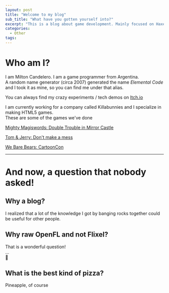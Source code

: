 ```yaml
---
layout: post
title: "Welcome to my blog"
sub_title: "What have you gotten yourself into?"
excerpt: "This is a blog about game development. Mainly focused on Haxe/OpenFL and targeting the HTML5.<br>This is also maybe not the *best* place to learn Haxe/OpenFL from scratch.<br>Here we will tackle simple problems by creating even bigger problems and hoping they kill each other<br>If you want to know more about me, keep reading<br>"
categories:
  - Other
tags:
---
```

# Who am I?
I am Milton Candelero. I am a game programmer from Argentina.  
A random name generator (circa 2007) generated the name *Elemental Code* and I took it as mine, so you can find me under that alias.

You can always find my crazy experiments / tech demos on [Itch.io](https://elementalcode.itch.io/)

I am currently working for a company called Killabunnies and I specialize in making HTML5 games.  
These are some of the games we've done

[Mighty Magiswords: Double Trouble in Mirror Castle](https://www.cartoonnetwork.co.uk/games/mighty-magiswords-double-trouble-in-mirror-castle)

[Tom & Jerry: Don't make a mess](http://www.boomeranghq.net/games/tom-and-jerry-dont-make-a-mess)

[We Bare Bears: CartoonCon](https://www.cartoonnetwork.com.ar/juego/cartooncon/play)

---

# And now, a question that nobody asked!

## Why a blog?
I realized that a lot of the knowledge I got by banging rocks together could be useful for other people.  

## Why raw OpenFL and not Flixel?
That is a wonderful question!  
...   
🤷

## What is the best kind of pizza?
Pineapple, of course